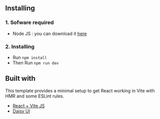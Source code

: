 ## Installing
### 1. Sofware required
* Node JS : you can download it [here](https://nodejs.org/en/download/current)
### 2. Installing
* Run `npm install`
* Then Run `npm run dev`
## Built with
This template provides a minimal setup to get React working in Vite with HMR and some ESLint rules.
* [React + Vite JS](https://vitejs.dev/)
* [Daisy UI](https://daisyui.com/)
